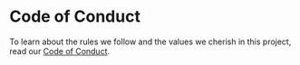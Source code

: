 # Code of Conduct

To learn about the rules we follow and the values we cherish in this project, read our [Code of Conduct](/contributing/01-code-of-conduct.md).
